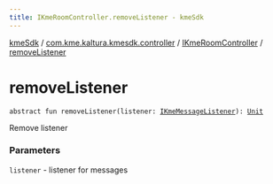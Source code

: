 ```yaml
---
title: IKmeRoomController.removeListener - kmeSdk
---
```


[kmeSdk](../../index.html) / [com.kme.kaltura.kmesdk.controller](../index.html) / [IKmeRoomController](index.html) / [removeListener](./remove-listener.html)

# removeListener

`abstract fun removeListener(listener: `[`IKmeMessageListener`](../../com.kme.kaltura.kmesdk.ws/-i-kme-message-listener/index.html)`): `[`Unit`](https://kotlinlang.org/api/latest/jvm/stdlib/kotlin/-unit/index.html)

Remove listener

### Parameters

`listener` - listener for messages